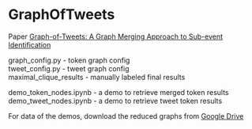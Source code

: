 # GraphOfTweets
Paper [Graph-of-Tweets: A Graph Merging Approach to Sub-event Identification](https://arxiv.org/abs/2101.03208)

graph_config.py - token graph config  
tweet_config.py - tweet graph config  
maximal_clique_results - manually labeled final results  

demo_token_nodes.ipynb - a demo to retrieve merged token results  
demo_tweet_nodes.ipynb - a demo to retrieve tweet token results  

For data of the demos, download the reduced graphs from [Google Drive](https://drive.google.com/drive/folders/1MDLIXZee6cG3iiOqteyOMntKQAeQ0qmh?usp=sharing)
